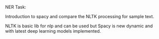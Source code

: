 NER Task:

Introduction to spacy and compare the NLTK processing for sample text.

NLTK is basic lib for nlp and can be used but Spacy is new dynamic and with latest deep learning models implemented.


